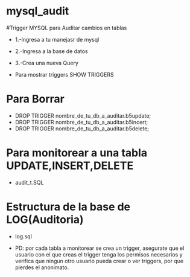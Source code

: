 # mysql_audit

#Trigger MYSQL para Auditar cambios en tablas

* 1.-Ingresa a tu manejasr de mysql
* 2.-Ingresa a la base de datos
* 3.-Crea una nueva Query

* Para mostrar triggers
SHOW TRIGGERS
# Para Borrar
 * DROP TRIGGER nombre_de_tu_db_a_auditar.b5update;
 * DROP TRIGGER nombre_de_tu_db_a_auditar.b5incert;
 * DROP TRIGGER nombre_de_tu_db_a_auditar.b5delete;
# Para monitorear a una tabla UPDATE,INSERT,DELETE
 * audit_t.SQL


# Estructura de la base de LOG(Auditoria)
 * log.sql

 * PD: por cada tabla a monitorear se crea un trigger, asegurate que el usuario con el que creas el trigger tenga los permisos necesarios y verifica que ningun otro usuario pueda crear o ver triggers, por que pierdes el anonimato.

